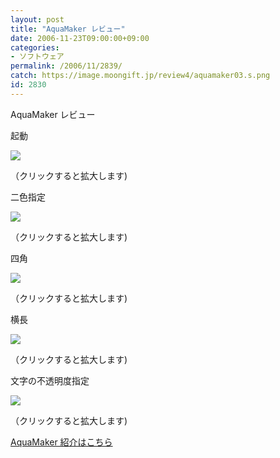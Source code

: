```yaml
---
layout: post
title: "AquaMaker レビュー"
date: 2006-11-23T09:00:00+09:00
categories:
- ソフトウェア
permalink: /2006/11/2839/
catch: https://image.moongift.jp/review4/aquamaker03.s.png
id: 2830
---
```

AquaMaker レビュー  
<!--more-->

起動

  

[![](https://image.moongift.jp/review4/aquamaker01.s.png)](https://image.moongift.jp/review4/aquamaker01.png)  
  
（クリックすると拡大します)

  

二色指定

  

[![](https://image.moongift.jp/review4/aquamaker02.s.png)](https://image.moongift.jp/review4/aquamaker02.png)  
  
（クリックすると拡大します)

  

四角

  

[![](https://image.moongift.jp/review4/aquamaker03.s.png)](https://image.moongift.jp/review4/aquamaker03.png)  
  
（クリックすると拡大します)

  

横長

  

[![](https://image.moongift.jp/review4/aquamaker04.s.png)](https://image.moongift.jp/review4/aquamaker04.png)  
  
（クリックすると拡大します)

  

文字の不透明度指定

  

[![](https://image.moongift.jp/review4/aquamaker05.s.png)](https://image.moongift.jp/review4/aquamaker05.png)  
  
（クリックすると拡大します)

  

[AquaMaker 紹介はこちら](http://fw.moongift.jp/intro/i-2838.html)

